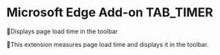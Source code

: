 # Microsoft Edge Add-on TAB_TIMER
🚀Displays page load time in the toolbar

🚀This extension measures page load time and displays it in the toolbar.
